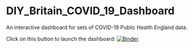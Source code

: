 # DIY_Britain_COVID_19_Dashboard
An interactive dashboard for sets of COVID-19 Public Health England data.

Click on this button to launch the dashboard:
[![Binder](https://mybinder.org/badge_logo.svg)](https://mybinder.org/v2/gh/CJoubertLocal/DIY_Britain_COVID_19_Dashboard/HEAD?urlpath=voila%2Frender%2FDashboard_Coursework_%20221067606.ipynb)
